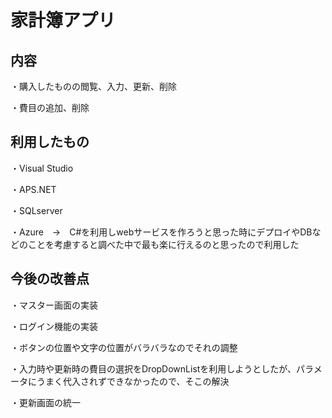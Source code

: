 # 家計簿アプリ


## 内容


・購入したものの閲覧、入力、更新、削除

・費目の追加、削除




## 利用したもの
・Visual Studio

・APS.NET

・SQLserver

・Azure　→　C#を利用しwebサービスを作ろうと思った時にデプロイやDBなどのことを考慮すると調べた中で最も楽に行えるのと思ったので利用した




## 今後の改善点
・マスター画面の実装

・ログイン機能の実装

・ボタンの位置や文字の位置がバラバラなのでそれの調整

・入力時や更新時の費目の選択をDropDownListを利用しようとしたが、パラメータにうまく代入されずできなかったので、そこの解決

・更新画面の統一





